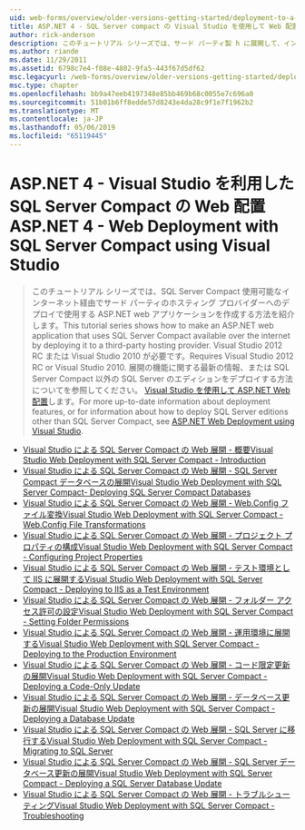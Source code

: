 ```yaml
---
uid: web-forms/overview/older-versions-getting-started/deployment-to-a-hosting-provider/index
title: ASP.NET 4 - SQL Server compact の Visual Studio を使用して Web 配置 |Microsoft Docs
author: rick-anderson
description: このチュートリアル シリーズでは、サード パーティ製 h に展開して、インターネット経由で、SQL Server Compact 使用可能なを使用する ASP.NET web アプリケーションを作成する方法を紹介しています.
ms.author: riande
ms.date: 11/29/2011
ms.assetid: 6798c7e4-f08e-4802-9fa5-443f67d5df62
msc.legacyurl: /web-forms/overview/older-versions-getting-started/deployment-to-a-hosting-provider
msc.type: chapter
ms.openlocfilehash: bb9a47eeb4197348e85bb469b68c0055e7c696a0
ms.sourcegitcommit: 51b01b6ff8edde57d8243e4da28c9f1e7f1962b2
ms.translationtype: MT
ms.contentlocale: ja-JP
ms.lasthandoff: 05/06/2019
ms.locfileid: "65119445"
---
```

# <a name="aspnet-4---web-deployment-with-sql-server-compact-using-visual-studio"></a><span data-ttu-id="605f2-103">ASP.NET 4 - Visual Studio を利用した SQL Server Compact の Web 配置</span><span class="sxs-lookup"><span data-stu-id="605f2-103">ASP.NET 4 - Web Deployment with SQL Server Compact using Visual Studio</span></span>

> <span data-ttu-id="605f2-104">このチュートリアル シリーズでは、SQL Server Compact 使用可能なインターネット経由でサード パーティのホスティング プロバイダーへのデプロイで使用する ASP.NET web アプリケーションを作成する方法を紹介します。</span><span class="sxs-lookup"><span data-stu-id="605f2-104">This tutorial series shows how to make an ASP.NET web application that uses SQL Server Compact available over the internet by deploying it to a third-party hosting provider.</span></span> <span data-ttu-id="605f2-105">Visual Studio 2012 RC または Visual Studio 2010 が必要です。</span><span class="sxs-lookup"><span data-stu-id="605f2-105">Requires Visual Studio 2012 RC or Visual Studio 2010.</span></span> <span data-ttu-id="605f2-106">展開の機能に関する最新の情報、または SQL Server Compact 以外の SQL Server のエディションをデプロイする方法についてを参照してください。 [Visual Studio を使用して ASP.NET Web 配置](../../deployment/visual-studio-web-deployment/introduction.md)します。</span><span class="sxs-lookup"><span data-stu-id="605f2-106">For more up-to-date information about deployment features, or for information about how to deploy SQL Server editions other than SQL Server Compact, see [ASP.NET Web Deployment using Visual Studio](../../deployment/visual-studio-web-deployment/introduction.md).</span></span>

- [<span data-ttu-id="605f2-107">Visual Studio による SQL Server Compact の Web 展開 - 概要</span><span class="sxs-lookup"><span data-stu-id="605f2-107">Visual Studio Web Deployment with SQL Server Compact - Introduction</span></span>](deployment-to-a-hosting-provider-introduction-1-of-12.md)
- [<span data-ttu-id="605f2-108">Visual Studio による SQL Server Compact の Web 展開 - SQL Server Compact データベースの展開</span><span class="sxs-lookup"><span data-stu-id="605f2-108">Visual Studio Web Deployment with SQL Server Compact- Deploying SQL Server Compact Databases</span></span>](deployment-to-a-hosting-provider-deploying-sql-server-compact-databases-2-of-12.md)
- [<span data-ttu-id="605f2-109">Visual Studio による SQL Server Compact の Web 展開 - Web.Config ファイル変換</span><span class="sxs-lookup"><span data-stu-id="605f2-109">Visual Studio Web Deployment with SQL Server Compact - Web.Config File Transformations</span></span>](deployment-to-a-hosting-provider-web-config-file-transformations-3-of-12.md)
- [<span data-ttu-id="605f2-110">Visual Studio による SQL Server Compact の Web 展開 - プロジェクト プロパティの構成</span><span class="sxs-lookup"><span data-stu-id="605f2-110">Visual Studio Web Deployment with SQL Server Compact - Configuring Project Properties</span></span>](deployment-to-a-hosting-provider-configuring-project-properties-4-of-12.md)
- [<span data-ttu-id="605f2-111">Visual Studio による SQL Server Compact の Web 展開 - テスト環境として IIS に展開する</span><span class="sxs-lookup"><span data-stu-id="605f2-111">Visual Studio Web Deployment with SQL Server Compact - Deploying to IIS as a Test Environment</span></span>](deployment-to-a-hosting-provider-deploying-to-iis-as-a-test-environment-5-of-12.md)
- [<span data-ttu-id="605f2-112">Visual Studio による SQL Server Compact の Web 展開 - フォルダー アクセス許可の設定</span><span class="sxs-lookup"><span data-stu-id="605f2-112">Visual Studio Web Deployment with SQL Server Compact - Setting Folder Permissions</span></span>](deployment-to-a-hosting-provider-setting-folder-permissions-6-of-12.md)
- [<span data-ttu-id="605f2-113">Visual Studio による SQL Server Compact の Web 展開 - 運用環境に展開する</span><span class="sxs-lookup"><span data-stu-id="605f2-113">Visual Studio Web Deployment with SQL Server Compact - Deploying to the Production Environment</span></span>](deployment-to-a-hosting-provider-deploying-to-the-production-environment-7-of-12.md)
- [<span data-ttu-id="605f2-114">Visual Studio による SQL Server Compact の Web 展開 - コード限定更新の展開</span><span class="sxs-lookup"><span data-stu-id="605f2-114">Visual Studio Web Deployment with SQL Server Compact - Deploying a Code-Only Update</span></span>](deployment-to-a-hosting-provider-deploying-a-code-only-update-8-of-12.md)
- [<span data-ttu-id="605f2-115">Visual Studio による SQL Server Compact の Web 展開 - データベース更新の展開</span><span class="sxs-lookup"><span data-stu-id="605f2-115">Visual Studio Web Deployment with SQL Server Compact - Deploying a Database Update</span></span>](deployment-to-a-hosting-provider-deploying-a-database-update-9-of-12.md)
- [<span data-ttu-id="605f2-116">Visual Studio による SQL Server Compact の Web 展開 - SQL Server に移行する</span><span class="sxs-lookup"><span data-stu-id="605f2-116">Visual Studio Web Deployment with SQL Server Compact - Migrating to SQL Server</span></span>](deployment-to-a-hosting-provider-migrating-to-sql-server-10-of-12.md)
- [<span data-ttu-id="605f2-117">Visual Studio による SQL Server Compact の Web 展開 - SQL Server データベース更新の展開</span><span class="sxs-lookup"><span data-stu-id="605f2-117">Visual Studio Web Deployment with SQL Server Compact - Deploying a SQL Server Database Update</span></span>](deployment-to-a-hosting-provider-deploying-a-sql-server-database-update-11-of-12.md)
- [<span data-ttu-id="605f2-118">Visual Studio による SQL Server Compact の Web 展開 - トラブルシューティング</span><span class="sxs-lookup"><span data-stu-id="605f2-118">Visual Studio Web Deployment with SQL Server Compact - Troubleshooting</span></span>](deployment-to-a-hosting-provider-creating-and-installing-deployment-packages-12-of-12.md)
